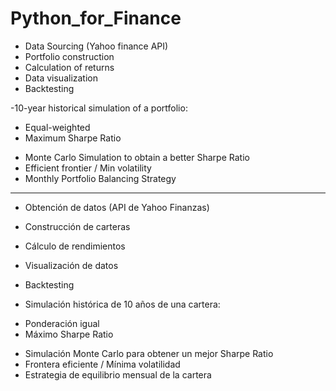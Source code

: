 # Python_for_Finance

- Data Sourcing (Yahoo finance API)
- Portfolio construction
- Calculation of returns
- Data visualization
- Backtesting

-10-year historical simulation of a portfolio:
* Equal-weighted 
* Maximum Sharpe Ratio 

- Monte Carlo Simulation to obtain a better Sharpe Ratio
- Efficient frontier / Min volatility
- Monthly Portfolio Balancing Strategy

------------------------------------------------------------

- Obtención de datos (API de Yahoo Finanzas)
- Construcción de carteras
- Cálculo de rendimientos
- Visualización de datos
- Backtesting

- Simulación histórica de 10 años de una cartera:
* Ponderación igual 
* Máximo Sharpe Ratio 

- Simulación Monte Carlo para obtener un mejor Sharpe Ratio
- Frontera eficiente / Mínima volatilidad
- Estrategia de equilibrio mensual de la cartera
